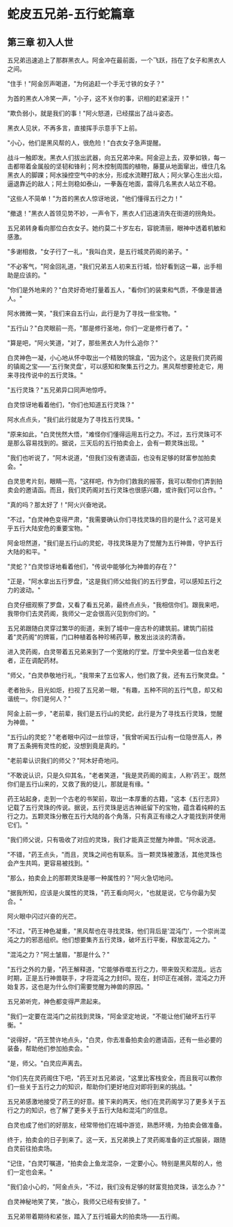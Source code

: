 # 蛇皮五兄弟-五行蛇篇章

## 第三章 初入人世

五兄弟迅速追上了那群黑衣人。阿金冲在最前面，一个飞跃，挡在了女子和黑衣人之间。

"住手！"阿金厉声喝道，"为何追赶一个手无寸铁的女子？"

为首的黑衣人冷笑一声，"小子，这不关你的事，识相的赶紧滚开！"

"欺负弱小，就是我们的事！"阿火怒道，已经摆出了战斗姿态。

黑衣人见状，不再多言，直接挥手示意手下上前。

"小心，他们是黑风帮的人，很危险！"白衣女子急声提醒。

战斗一触即发。黑衣人们拔出武器，向五兄弟冲来。阿金迎上去，双拳如铁，每一击都带着金属般的坚韧和锋利；阿木控制周围的植物，藤蔓从地面窜出，缠住几名黑衣人的脚踝；阿水操控空气中的水分，形成水流鞭打敌人；阿火掌心生出火焰，逼退靠近的敌人；阿土则稳如泰山，一拳轰在地面，震得几名黑衣人站立不稳。

"这些人不简单！"为首的黑衣人惊讶地说，"他们懂得五行之力！"

"撤退！"黑衣人首领见势不妙，一声令下，黑衣人们迅速消失在街道的拐角处。

五兄弟转身看向那位白衣女子。她约莫二十岁左右，容貌清丽，眼神中透着机敏和感激。

"多谢相救，"女子行了一礼，"我叫白灵，是五行城灵药阁的弟子。"

"不必客气，"阿金回礼道，"我们兄弟五人初来五行城，恰好看到这一幕，出手相助是应该的。"

"你们是外地来的？"白灵好奇地打量着五人，"看你们的装束和气质，不像是普通人。"

阿水微微一笑，"我们来自五行山，此行是为了寻找一些宝物。"

"五行山？"白灵眼前一亮，"那是修行圣地，你们一定是修行者了。"

"算是吧，"阿火笑道，"对了，那些黑衣人为什么追你？"

白灵神色一凝，小心地从怀中取出一个精致的锦盒，"因为这个。这是我们灵药阁的镇阁之宝——'五行聚灵盘'，可以感知和聚集五行之力。黑风帮想要抢走它，用来寻找传说中的五行灵珠。"

"五行灵珠？"五兄弟异口同声地惊呼。

白灵惊讶地看着他们，"你们也知道五行灵珠？"

阿水点点头，"我们此行就是为了寻找五行灵珠。"

"原来如此，"白灵恍然大悟，"难怪你们懂得运用五行之力。不过，五行灵珠可不是那么容易找到的。据说，三天后的五行拍卖会上，会有一颗灵珠出现。"

"我们也听说了，"阿木说道，"但我们没有邀请函，也没有足够的财富参加拍卖会。"

白灵思考片刻，眼睛一亮，"这样吧，作为你们救我的报答，我可以帮你们弄到拍卖会的邀请函。而且，我们灵药阁对五行灵珠也很感兴趣，或许我们可以合作。"

"真的吗？那太好了！"阿火兴奋地说。

"不过，"白灵神色变得严肃，"我需要确认你们寻找灵珠的目的是什么？这可是关乎五行大陆安危的重要宝物。"

阿金坦然道，"我们是五行山的灵蛇，寻找灵珠是为了觉醒为五行神兽，守护五行大陆的和平。"

"灵蛇？"白灵惊讶地看着他们，"传说中能够化为神兽的存在？"

"正是，"阿水拿出五行罗盘，"这是我们师父给我们的五行罗盘，可以感知五行之力的波动。"

白灵仔细观察了罗盘，又看了看五兄弟，最终点点头，"我相信你们。跟我来吧，我带你们去灵药阁，我师父一定会很高兴见到你们的。"

五兄弟跟随白灵穿过繁华的街道，来到了城中一座古朴的建筑前。建筑门前挂着"灵药阁"的牌匾，门口种植着各种珍稀药草，散发出淡淡的清香。

进入灵药阁，白灵带着五兄弟来到了一个宽敞的厅堂。厅堂中央坐着一位白发老者，正在调配药材。

"师父，"白灵恭敬地行礼，"我带来了五位客人，他们救了我，还有五行聚灵盘。"

老者抬头，目光如炬，扫视了五兄弟一眼，"有趣，五种不同的五行气息，却又和谐统一。你们是何人？"

阿金上前一步，"老前辈，我们是五行山的灵蛇，此行是为了寻找五行灵珠，觉醒为神兽。"

"五行山的灵蛇？"老者眼中闪过一丝惊讶，"我曾听闻五行山有一位隐世高人，养育了五条拥有灵性的蛇，没想到竟是真的。"

"老前辈认识我们的师父？"阿木好奇地问。

"不敢说认识，只是久仰其名，"老者笑道，"我是灵药阁的阁主，人称'药王'。既然你们是五行山来的，又救了我的徒儿，那就是有缘。"

药王站起身，走到一个古老的书架前，取出一本厚重的古籍，"这本《五行志异》记载了五行灵珠的传说。据说，五行灵珠是远古神祇留下的宝物，蕴含着纯粹的五行之力。五颗灵珠分散在五行大陆的各个角落，只有真正有缘之人才能找到并使用它们。"

"我们师父说，只有吸收了对应的灵珠，我们才能真正觉醒为神兽。"阿水说道。

"不错，"药王点头，"而且，灵珠之间也有联系。当一颗灵珠被激活，其他灵珠也会产生共鸣，更容易被找到。"

"那么，拍卖会上的那颗灵珠是哪一种属性的？"阿火急切地问。

"据我所知，应该是火属性的灵珠，"药王看向阿火，"也就是说，它与你最为契合。"

阿火眼中闪过兴奋的光芒。

"不过，"药王神色凝重，"黑风帮也在寻找灵珠，他们背后是'混沌门'，一个崇尚混沌之力的邪恶组织。他们想要集齐五行灵珠，破坏五行平衡，释放混沌之力。"

"混沌之力？"阿土皱眉，"那是什么？"

"五行之外的力量，"药王解释道，"它能够吞噬五行之力，带来毁灭和混乱。远古时期，正是五行神兽联手，才将混沌之力封印。现在，封印正在减弱，混沌之力开始复苏，这也是为什么你们需要觉醒为神兽的原因。"

五兄弟听完，神色都变得严肃起来。

"我们一定要在混沌门之前找到灵珠，"阿金坚定地说，"不能让他们破坏五行平衡。"

"说得好，"药王赞许地点头，"白灵，你去准备拍卖会的邀请函，还有一些必要的装备，帮助他们参加拍卖会。"

"是，师父。"白灵应声离去。

"你们先在灵药阁住下吧，"药王对五兄弟说，"这里比客栈安全，而且我可以教你们一些关于五行之力的知识，帮助你们更好地应对即将到来的挑战。"

五兄弟感激地接受了药王的好意。接下来的两天，他们在灵药阁学习了更多关于五行之力的知识，也了解了更多关于五行大陆和混沌门的信息。

白灵也成了他们的好朋友，经常带他们在城中游览，熟悉环境，为拍卖会做准备。

终于，拍卖会的日子到来了。这一天，五兄弟换上了灵药阁准备的正式服装，跟随白灵前往拍卖场。

"记住，"白灵叮嘱道，"拍卖会上鱼龙混杂，一定要小心。特别是黑风帮的人，他们一定也会来。"

"我们会小心的，"阿金点头，"不过，我们没有足够的财富竞拍灵珠，该怎么办？"

白灵神秘地笑了笑，"放心，我师父已经有安排了。"

五兄弟带着期待和紧张，踏入了五行城最大的拍卖场——五行阁。